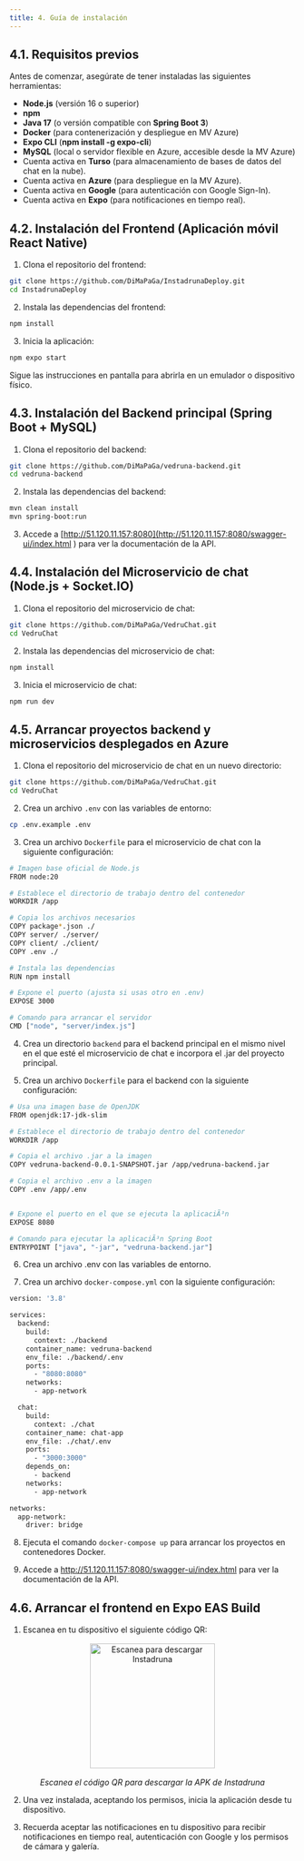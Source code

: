 ```yaml
---
title: 4. Guía de instalación
---
```


<div class="justify-text">

## 4.1. Requisitos previos

Antes de comenzar, asegúrate de tener instaladas las siguientes herramientas:

- **Node.js** (versión 16 o superior)
- **npm**
- **Java 17** (o versión compatible con **Spring Boot 3**)
- **Docker** (para contenerización y despliegue en MV Azure)
- **Expo CLI** (**npm install -g expo-cli**)
- **MySQL** (local o servidor flexible en Azure, accesible desde la MV Azure)
- Cuenta activa en **Turso** (para almacenamiento de bases de datos del chat en la nube).
- Cuenta activa en **Azure** (para despliegue en la MV Azure).
- Cuenta activa en **Google** (para autenticación con Google Sign-In).
- Cuenta activa en **Expo** (para notificaciones en tiempo real).  

## 4.2. Instalación del Frontend (Aplicación móvil React Native)

1. Clona el repositorio del frontend:

```bash
git clone https://github.com/DiMaPaGa/InstadrunaDeploy.git
cd InstadrunaDeploy
``` 

2. Instala las dependencias del frontend:

```bash
npm install
```

3. Inicia la aplicación:

```bash
npm expo start
```

Sigue las instrucciones en pantalla para abrirla en un emulador o dispositivo físico.

## 4.3. Instalación del Backend principal (Spring Boot + MySQL)

1. Clona el repositorio del backend:

```bash
git clone https://github.com/DiMaPaGa/vedruna-backend.git
cd vedruna-backend
```
2. Instala las dependencias del backend:

```bash
mvn clean install
mvn spring-boot:run
```

3. Accede a [http://51.120.11.157:8080](http://51.120.11.157:8080/swagger-ui/index.html ) para ver la documentación de la API.

## 4.4. Instalación del Microservicio de chat (Node.js + Socket.IO)

1. Clona el repositorio del microservicio de chat:

```bash
git clone https://github.com/DiMaPaGa/VedruChat.git
cd VedruChat
```

2. Instala las dependencias del microservicio de chat:

```bash
npm install
```

3. Inicia el microservicio de chat:

```bash
npm run dev
```
## 4.5. Arrancar proyectos backend y microservicios desplegados en Azure

1. Clona el repositorio del microservicio de chat en un nuevo directorio:

```bash
git clone https://github.com/DiMaPaGa/VedruChat.git
cd VedruChat
```

2. Crea un archivo `.env` con las variables de entorno:

```bash
cp .env.example .env
```
3. Crea un archivo `Dockerfile` para el microservicio de chat con la siguiente configuración:

```bash
# Imagen base oficial de Node.js
FROM node:20

# Establece el directorio de trabajo dentro del contenedor
WORKDIR /app

# Copia los archivos necesarios
COPY package*.json ./
COPY server/ ./server/
COPY client/ ./client/
COPY .env ./

# Instala las dependencias
RUN npm install

# Expone el puerto (ajusta si usas otro en .env)
EXPOSE 3000

# Comando para arrancar el servidor
CMD ["node", "server/index.js"]
```

4. Crea un directorio `backend` para el backend principal en el mismo nivel en el que esté el microservicio de chat e incorpora el .jar del proyecto principal.
   
5. Crea un archivo `Dockerfile` para el backend con la siguiente configuración: 

```bash
# Usa una imagen base de OpenJDK
FROM openjdk:17-jdk-slim

# Establece el directorio de trabajo dentro del contenedor
WORKDIR /app

# Copia el archivo .jar a la imagen
COPY vedruna-backend-0.0.1-SNAPSHOT.jar /app/vedruna-backend.jar

# Copia el archivo .env a la imagen
COPY .env /app/.env


# Expone el puerto en el que se ejecuta la aplicaciÃ³n
EXPOSE 8080

# Comando para ejecutar la aplicaciÃ³n Spring Boot
ENTRYPOINT ["java", "-jar", "vedruna-backend.jar"]
```

6. Crea un archivo .env con las variables de entorno. 

7. Crea un archivo `docker-compose.yml` con la siguiente configuración:

```bash
version: '3.8'

services:
  backend:
    build:
      context: ./backend
    container_name: vedruna-backend
    env_file: ./backend/.env
    ports:
      - "8080:8080"
    networks:
      - app-network

  chat:
    build:
      context: ./chat
    container_name: chat-app
    env_file: ./chat/.env
    ports:
      - "3000:3000"
    depends_on:
      - backend
    networks:
      - app-network

networks:
  app-network:
    driver: bridge
```

8. Ejecuta el comando `docker-compose up` para arrancar los proyectos en contenedores Docker.

9. Accede a http://51.120.11.157:8080/swagger-ui/index.html para ver la documentación de la API.

## 4.6. Arrancar el frontend en Expo EAS Build

1. Escanea en tu dispositivo el siguiente código QR:
<div style="text-align: center; margin-top: 1rem;">
  <img src="/QRr.png" alt="Escanea para descargar Instadruna" width="220" style="display: block; margin: 1rem auto;" />
  <p><em>Escanea el código QR para descargar la APK de Instadruna</em></p>
</div>

2. Una vez instalada, aceptando los permisos, inicia la aplicación desde tu dispositivo.
   
3. Recuerda aceptar las notificaciones en tu dispositivo para recibir notificaciones en tiempo real, autenticación con Google y los permisos de cámara y galería.

</div>
